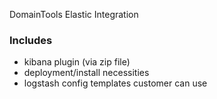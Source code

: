 DomainTools Elastic Integration

### Includes

- kibana plugin (via zip file)
- deployment/install necessities
- logstash config templates customer can use
